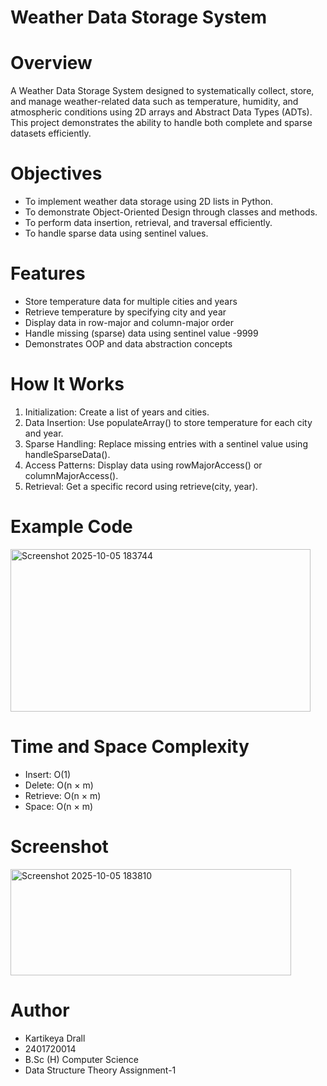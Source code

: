 # Weather Data Storage System

# Overview

A Weather Data Storage System designed to systematically collect, store, and manage weather-related data such as temperature, humidity, and atmospheric conditions using 2D arrays and Abstract Data Types (ADTs). This project demonstrates the ability to handle both complete and sparse datasets efficiently.

# Objectives

* To implement weather data storage using 2D lists in Python.
* To demonstrate Object-Oriented Design through classes and methods.
* To perform data insertion, retrieval, and traversal efficiently.
* To handle sparse data using sentinel values.

# Features

* Store temperature data for multiple cities and years
* Retrieve temperature by specifying city and year
* Display data in row-major and column-major order
* Handle missing (sparse) data using sentinel value -9999
* Demonstrates OOP and data abstraction concepts

# How It Works

1. Initialization: Create a list of years and cities.
2. Data Insertion: Use populateArray() to store temperature for each city and year.
3. Sparse Handling: Replace missing entries with a sentinel value using handleSparseData().
4. Access Patterns: Display data using rowMajorAccess() or columnMajorAccess().
5. Retrieval: Get a specific record using retrieve(city, year).

# Example Code

<img width="480" height="260" alt="Screenshot 2025-10-05 183744" src="https://github.com/user-attachments/assets/fb593517-bb54-40a2-9750-c0646174e569" />

# Time and Space Complexity

* Insert: O(1)
* Delete: O(n × m)
* Retrieve: O(n × m)
* Space: O(n × m)

# Screenshot

<img width="449" height="170" alt="Screenshot 2025-10-05 183810" src="https://github.com/user-attachments/assets/9983acd6-fd0c-4469-a411-a3d9bf09b3f9" />

# Author

* Kartikeya Drall
* 2401720014
* B.Sc (H) Computer Science
* Data Structure Theory Assignment-1
